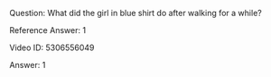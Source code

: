 Question: What did the girl in blue shirt do after walking for a while?

Reference Answer: 1

Video ID: 5306556049

Answer: 1


